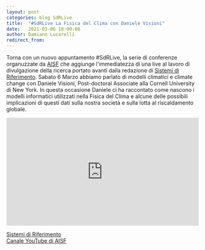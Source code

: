 ```yaml
---
layout: post
categories: blog SdRLive
title:  "#SdRLive La Fisica del Clima con Daniele Visioni"
date:   2021-03-06 18:00:00
author: Damiano Lucarelli
redirect_from:
---
```


Torna con un nuovo appuntamento #SdRLive, la serie di conferenze organuzzate da [AISF](https://ai-sf.it/) che aggiunge l'immediatezza di una live al lavoro di divulgazione della ricerca portato avanti dalla redazione di [Sistemi di Riferimento](http://ai-sf.it/sistemidiriferimento/). Sabato 6 Marzo abbiamo parlato di modelli climatici e climate change con Daniele Visioni, Post-doctoral Associate alla Cornell University di New York. In questa occasione Daniele ci ha raccontato come nascono i modelli informatici utilizzati nella Fisica del Clima e alcune delle possibili implicazioni di questi dati sulla nostra società e sulla lotta al riscaldamento globale.

<div style="position: relative; height: 0; padding-bottom: 56.25%"><iframe style="position: absolute; top: 0; left: 0; width: 100%; height: 100%;" src="https://www.youtube.com/embed/ZqPzrULORIc" frameborder="0" allow="accelerometer; clipboard-write; encrypted-media; gyroscope; picture-in-picture" allowfullscreen></iframe></div>

[Sistemi di Riferimento](http://ai-sf.it/sistemidiriferimento/)<br/>
[Canale YouTube di AISF](https://www.youtube.com/c/aisffisica)<br/>